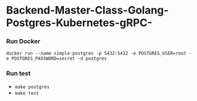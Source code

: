 # Backend-Master-Class-Golang-Postgres-Kubernetes-gRPC-

### Run Docker

`docker run --name simple-postgres -p 5432:5432 -e POSTGRES_USER=root -e POSTGRES_PASSWORD=secret -d postgres`

### Run test

- `make postgres`
- `make test`
